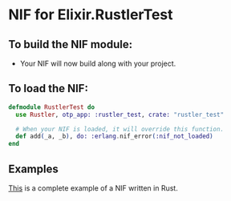 # NIF for Elixir.RustlerTest

## To build the NIF module:

- Your NIF will now build along with your project.

## To load the NIF:

```elixir
defmodule RustlerTest do
  use Rustler, otp_app: :rustler_test, crate: "rustler_test"

  # When your NIF is loaded, it will override this function.
  def add(_a, _b), do: :erlang.nif_error(:nif_not_loaded)
end
```

## Examples

[This](https://github.com/rusterlium/NifIo) is a complete example of a NIF written in Rust.

